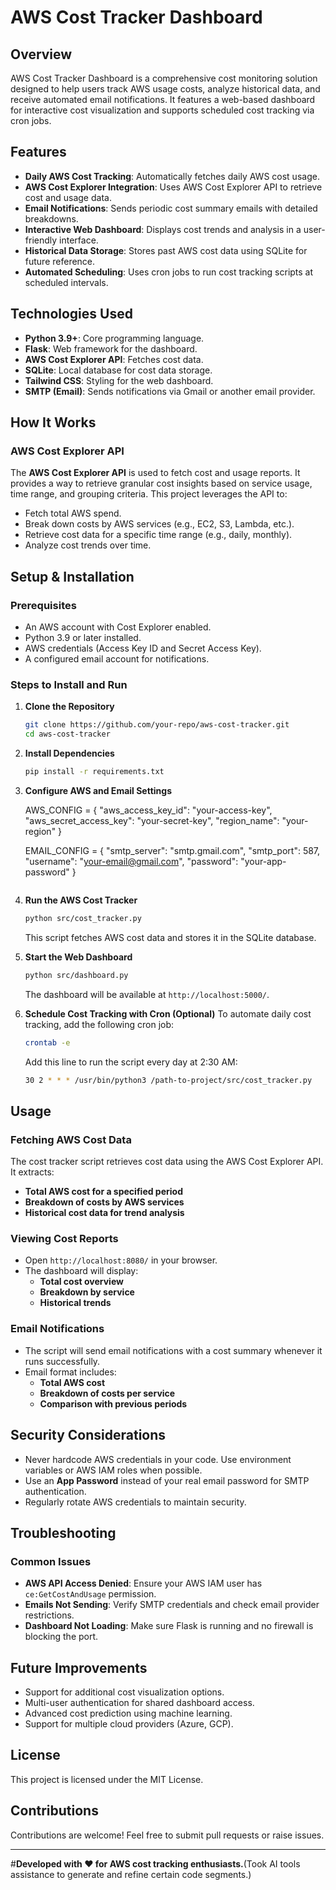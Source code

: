 # AWS Cost Tracker Dashboard

## Overview
AWS Cost Tracker Dashboard is a comprehensive cost monitoring solution designed to help users track AWS usage costs, analyze historical data, and receive automated email notifications. It features a web-based dashboard for interactive cost visualization and supports scheduled cost tracking via cron jobs.

## Features
- **Daily AWS Cost Tracking**: Automatically fetches daily AWS cost usage.
- **AWS Cost Explorer Integration**: Uses AWS Cost Explorer API to retrieve cost and usage data.
- **Email Notifications**: Sends periodic cost summary emails with detailed breakdowns.
- **Interactive Web Dashboard**: Displays cost trends and analysis in a user-friendly interface.
- **Historical Data Storage**: Stores past AWS cost data using SQLite for future reference.
- **Automated Scheduling**: Uses cron jobs to run cost tracking scripts at scheduled intervals.

## Technologies Used
- **Python 3.9+**: Core programming language.
- **Flask**: Web framework for the dashboard.
- **AWS Cost Explorer API**: Fetches cost data.
- **SQLite**: Local database for cost data storage.
- **Tailwind CSS**: Styling for the web dashboard.
- **SMTP (Email)**: Sends notifications via Gmail or another email provider.

## How It Works
### AWS Cost Explorer API
The **AWS Cost Explorer API** is used to fetch cost and usage reports. It provides a way to retrieve granular cost insights based on service usage, time range, and grouping criteria. This project leverages the API to:
- Fetch total AWS spend.
- Break down costs by AWS services (e.g., EC2, S3, Lambda, etc.).
- Retrieve cost data for a specific time range (e.g., daily, monthly).
- Analyze cost trends over time.

## Setup & Installation
### Prerequisites
- An AWS account with Cost Explorer enabled.
- Python 3.9 or later installed.
- AWS credentials (Access Key ID and Secret Access Key).
- A configured email account for notifications.

### Steps to Install and Run
1. **Clone the Repository**
   ```sh
   git clone https://github.com/your-repo/aws-cost-tracker.git
   cd aws-cost-tracker
   ```
2. **Install Dependencies**
   ```sh
   pip install -r requirements.txt
   ```
3. **Configure AWS and Email Settings**
   
   AWS_CONFIG = {
       "aws_access_key_id": "your-access-key",
       "aws_secret_access_key": "your-secret-key",
       "region_name": "your-region"
   }

   EMAIL_CONFIG = {
       "smtp_server": "smtp.gmail.com",
       "smtp_port": 587,
       "username": "your-email@gmail.com",
       "password": "your-app-password"
   }
   ```

4. **Run the AWS Cost Tracker**
   ```sh
   python src/cost_tracker.py
   ```
   This script fetches AWS cost data and stores it in the SQLite database.

5. **Start the Web Dashboard**
   ```sh
   python src/dashboard.py
   ```
   The dashboard will be available at `http://localhost:5000/`.

6. **Schedule Cost Tracking with Cron (Optional)**
   To automate daily cost tracking, add the following cron job:
   ```sh
   crontab -e
   ```
   Add this line to run the script every day at 2:30 AM:
   ```sh
   30 2 * * * /usr/bin/python3 /path-to-project/src/cost_tracker.py
   ```

## Usage
### Fetching AWS Cost Data
The cost tracker script retrieves cost data using the AWS Cost Explorer API. It extracts:
- **Total AWS cost for a specified period**
- **Breakdown of costs by AWS services**
- **Historical cost data for trend analysis**

### Viewing Cost Reports
- Open `http://localhost:8080/` in your browser.
- The dashboard will display:
  - **Total cost overview**
  - **Breakdown by service**
  - **Historical trends**

### Email Notifications
- The script will send email notifications with a cost summary whenever it runs successfully.
- Email format includes:
  - **Total AWS cost**
  - **Breakdown of costs per service**
  - **Comparison with previous periods**

## Security Considerations
- Never hardcode AWS credentials in your code. Use environment variables or AWS IAM roles when possible.
- Use an **App Password** instead of your real email password for SMTP authentication.
- Regularly rotate AWS credentials to maintain security.

## Troubleshooting
### Common Issues
- **AWS API Access Denied**: Ensure your AWS IAM user has `ce:GetCostAndUsage` permission.
- **Emails Not Sending**: Verify SMTP credentials and check email provider restrictions.
- **Dashboard Not Loading**: Make sure Flask is running and no firewall is blocking the port.

## Future Improvements
- Support for additional cost visualization options.
- Multi-user authentication for shared dashboard access.
- Advanced cost prediction using machine learning.
- Support for multiple cloud providers (Azure, GCP).


## License
This project is licensed under the MIT License.

## Contributions
Contributions are welcome! Feel free to submit pull requests or raise issues.

---
#**Developed with ❤️ for AWS cost tracking enthusiasts.**(Took AI tools assistance to generate and refine certain code segments.)

